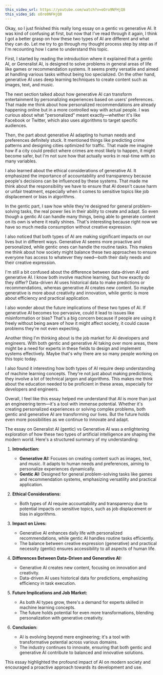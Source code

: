 ```yaml
---
this_video_url: https://youtube.com/watch?v=oOro9NFHjQ8
this_video_id: oOro9NFHjQ8
---
```

<think>
Okay, so I just finished this really long essay on a gentic vs generative AI. It was kind of confusing at first, but now that I've read through it again, I think I got a better grasp on how these two types of AI are different and what they can do. Let me try to go through my thought process step by step as if I'm recounting how I came to understand this topic.

First, I started by reading the introduction where it explained that a gentic AI, or Generalist AI, is designed to solve problems in general areas of life like games or recommendation systems. It seems pretty versatile and aimed at handling various tasks without being too specialized. On the other hand, generative AI uses deep learning techniques to create content such as images, text, and music.

The next section talked about how generative AI can transform entertainment by personalizing experiences based on users' preferences. That made me think about how personalized recommendations are already happening online but in a more controlled way with actual people. I was curious about what "personalized" meant exactly—whether it's like Facebook or Twitter, which also uses algorithms to target specific audiences.

Then, the part about generative AI adapting to human needs and preferences definitely stuck. It mentioned things like predicting crime patterns and designing cities optimized for traffic. That made me imagine how if a city could predict where crimes are most likely to happen, it might become safer, but I'm not sure how that actually works in real-time with so many variables.

I also learned about the ethical considerations of generative AI. It emphasized the importance of accountability and transparency because people's decisions can be influenced by these systems. That made me think about the responsibility we have to ensure that AI doesn't cause harm or unfair treatment, especially when it comes to sensitive topics like job displacement or bias in algorithms.

In the gentic part, I saw how while they're designed for general problem-solving tasks, the real power lies in their ability to create and adapt. So even though a gentic AI can handle many things, being able to generate content on its own is where it really shines. That's interesting because right now we have so much media consumption without creative expression.

I also noticed that both types of AI are making significant impacts on our lives but in different ways. Generative AI seems more proactive and personalized, while gentic ones can handle the routine tasks. This makes me think about how society might balance these two approaches to ensure everyone has access to whatever they need—both their daily needs and their creative expression.

I'm still a bit confused about the difference between data-driven AI and generative AI. I know both involve machine learning, but how exactly do they differ? Data-driven AI uses historical data to make predictions or recommendations, whereas generative AI creates new content. So maybe generative is more about creativity and innovation, while gentic is more about efficiency and practical application.

I also wonder about the future implications of these two types of AI. If generative AI becomes too pervasive, could it lead to issues like misinformation or bias? That's a big concern because if people are using it freely without being aware of how it might affect society, it could cause problems they're not even expecting.

Another thing I'm thinking about is the job market for AI developers and engineers. With both gentic and generative AI taking over more areas, there might be a need for experts in these fields to design and implement systems effectively. Maybe that's why there are so many people working on this topic today.

I also found it interesting how both types of AI require deep understanding of machine learning concepts. They're not just about making predictions; they involve a lot of technical jargon and algorithms. This makes me think about the education needed to be proficient in these areas, especially for developers and engineers.

Overall, I feel like this essay helped me understand that AI is more than just an engineering term—it's a tool with immense potential. Whether it's creating personalized experiences or solving complex problems, both gentic and generative AI are transforming our lives. But the future holds even more possibilities as we continue to innovate and adapt.
</think>

The essay on Generalist AI (gentic) vs Generative AI was a enlightening exploration of how these two types of artificial intelligence are shaping the modern world. Here's a structured summary of my understanding:

1. **Introduction:**
   - **Generative AI:** Focuses on creating content such as images, text, and music. It adapts to human needs and preferences, aiming to personalize experiences dynamically.
   - **Gentic AI:** Designed for general problem-solving tasks like games and recommendation systems, emphasizing versatility and practical application.

2. **Ethical Considerations:**
   - Both types of AI require accountability and transparency due to potential impacts on sensitive topics, such as job displacement or bias in algorithms.

3. **Impact on Lives:**
   - Generative AI enhances daily life with personalized recommendations, while gentic AI handles routine tasks efficiently.
   - The balance between creative expression (generative) and practical necessity (gentic) ensures accessibility to all aspects of human life.

4. **Differences Between Data-Driven and Generative AI:**
   - Generative AI creates new content, focusing on innovation and creativity.
   - Data-driven AI uses historical data for predictions, emphasizing efficiency in task execution.

5. **Future Implications and Job Market:**
   - As both AI types grow, there's a demand for experts skilled in machine learning concepts.
   - The future holds potential for even more transformations, blending personalization with generative creativity.

6. **Conclusion:**
   - AI is evolving beyond mere engineering; it's a tool with transformative potential across various domains.
   - The industry continues to innovate, ensuring that both gentic and generative AI contribute to balanced and innovative solutions.

This essay highlighted the profound impact of AI on modern society and encouraged a proactive approach towards its development and use.

